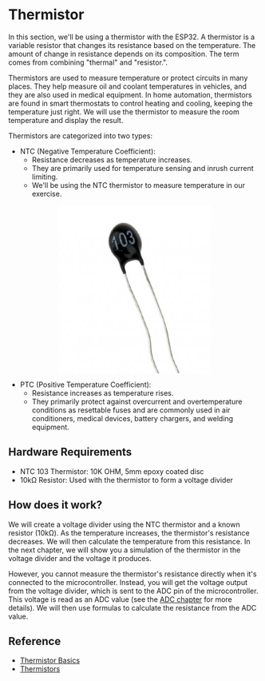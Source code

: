 # Thermistor

In this section, we'll be using a thermistor with the ESP32.  A thermistor is a variable resistor that changes its resistance based on the temperature. The amount of change in resistance depends on its composition.  The term comes from combining "thermal" and "resistor.". 

Thermistors are used to measure temperature or protect circuits in many places. They help measure oil and coolant temperatures in vehicles, and they are also used in medical equipment. In home automation, thermistors are found in smart thermostats to control heating and cooling, keeping the temperature just right.  We will use the thermistor to measure the room temperature and display the result.

Thermistors are categorized into two types:
- NTC (Negative Temperature Coefficient): 
    - Resistance decreases as temperature increases. 
    - They are primarily used for temperature sensing and inrush current limiting.
    - We'll be using the NTC thermistor to measure temperature in our exercise.
<img style="display: block; margin: auto;" alt="pico2" src="./images/ntc-resistor.png"/>

- PTC (Positive Temperature Coefficient): 
    - Resistance increases as temperature rises.
    - They primarily protect against overcurrent and overtemperature conditions as resettable fuses and are commonly used in air conditioners, medical devices, battery chargers, and welding equipment.

## Hardware Requirements

- NTC 103 Thermistor: 10K OHM, 5mm epoxy coated disc
- 10kΩ Resistor: Used with the thermistor to form a voltage divider 


## How does it work?

We will create a voltage divider using the NTC thermistor and a known resistor (10kΩ). As the temperature increases, the thermistor's resistance decreases. We will then calculate the temperature from this resistance. In the next chapter, we will show you a simulation of the thermistor in the voltage divider and the voltage it produces.

However, you cannot measure the thermistor's resistance directly when it's connected to the microcontroller. Instead, you will get the voltage output from the voltage divider, which is sent to the ADC pin of the microcontroller. This voltage is read as an ADC value (see the [ADC chapter](../core-concepts/adc/index.md) for more details). We will then use formulas to calculate the resistance from the ADC value.

## Reference
- [Thermistor Basics](https://www.teamwavelength.com/thermistor-basics/)
- [Thermistors](https://www.electronics-tutorials.ws/io/thermistors.html)
